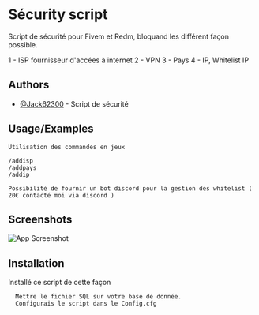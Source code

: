 
# Sécurity script

Script de sécurité pour Fivem et Redm, bloquand les différent façon possible.

1 - ISP fournisseur d'accées à internet 
2 - VPN 
3 - Pays
4 - IP, Whitelist IP  



## Authors

- [@Jack62300](https://github.com/Jack62300) - Script de sécurité


## Usage/Examples

```
Utilisation des commandes en jeux

/addisp 
/addpays
/addip

Possibilité de fournir un bot discord pour la gestion des whitelist ( 20€ contacté moi via discord )
```


## Screenshots

![App Screenshot](https://image.noelshack.com/fichiers/2023/43/2/1698104698-picture02.png)


## Installation

Installé ce script de cette façon

```
  Mettre le fichier SQL sur votre base de donnée.
  Configurais le script dans le Config.cfg
```
    